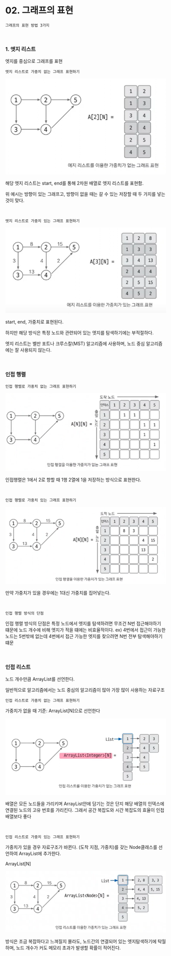# 02. 그래프의 표현

`그래프의 표현 방법 3가지`

<br>

### 1. 엣지 리스트

엣지를 중심으로 그래프를 표현

`엣지 리스트로 가중치 없는 그래프 표현하기`

![](../../assets/graph-example1.png)

해당 엣지 리스트는 start, end를 통해 2차원 배열로 엣지 리스트를 표현함.

위 예시는 방향이 있는 그래프고, 방향이 없을 때는 갈 수 있는 저장할 때 두 가지를 넣는 것이 맞다.

<br>

`엣지 리스트로 가중치 있는 그래프 표현하기`

![](../../assets/graph-example2.png)

start, end, 가중치로 표현된다.

하지만 해당 방식은 특정 노드와 관련되어 있는 엣지를 탐색하기에는 부적절하다.

엣지 리스트는 벨만 포트나 크루스칼(MST) 알고리즘에 사용하며, 노드 중심 알고리즘에는 잘 사용되지 않는다.

<br>

### 인접 행렬

`인접 행렬로 가중치 없는 그래프 표현하기`

![](../../assets/graph-example3.png)

인접행렬은 1에서 2로 향할 때 1행 2열에 1을 저장하는 방식으로 표현한다.

<br>

`인접 행렬로 가중치 있는 그래프 표현하기`

![](../../assets/graph-example4.png)

만약 가중치가 있을 경우에는 1대신 가중치를 집어넣는다.

<br>

`인접 행렬 방식의 단점`

인접 행렬 방식의 단점은 특정 노드에서 엣지를 탐색하려면 무조건 N번 접근해야하기 떄문에 노드 개수에 비해 엣지가 적을 떄에는 비효율적이다. ex) 4번에서 접근이 가능한 노드는 5번밖에 없는데 4번에서 접근 가능한 엣지를 찾으려면 N번 전부 탐색해야하기 떄문

<br>

### 인접 리스트

노드 개수만큼 ArrayList를 선언한다.

일반적으로 알고리즘에서는 노드 중심의 알고리즘이 많아 가장 많이 사용하는 자료구조

`인접 리스트로 가중치 없는 그래프 표현하기`

가중치가 없을 때 기준: ArrayList<Integer>[N]으로 선언한다

![](../../assets/graph-example5.png)

배열은 모든 노드들을 가리키며 ArrayList안에 담기는 것은 단지 해당 배열의 인덱스에 연결된 노드의 고유 번호를 가리킨다. 그래서 공간 복잡도와 시간 복잡도의 효율이 인접배열보다 좋다

<br>

`인접 리스트로 가중치 있는 그래프 표현하기`

가중치가 있을 경우 자료구조가 바뀐다. (도착 지점, 가중치)를 갖는 Node클래스를 선언하여 ArrayList에 추가한다.

ArrayList<Node>[N]

![](../../assets/graph-example6.png)

방식은 조금 복잡하다고 느껴질지 몰라도, 노드간의 연결되어 있는 엣지탐색하기에 탁월하며, 노드 개수가 커도 메모리 초과가 발생할 확률이 적어진다.


